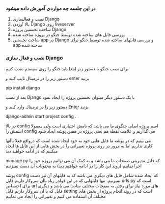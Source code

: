 
<h3>در این جلسه چه مواردی آموزش داده میشود</h3>
<ol>
    <li>نصب و فعالسازی Django</li>
    <li>بالا آوردن Django روی liveserver</li>
    <li>ساخت نخستین پروژه Django</li>
    <li>بررسی فایل های ساخته شده توسط جنگو در پروژه ساخته شده</li>
    <li>ساخت نخستین app در Django و بررسی فایلهای ساخته شده توسط جنگو برای app ساخته شده</li>
</ol>
<h3>نصب و فعال سازی Django</h3>
<p>برای نصب جنگو با دستور زیر ابتدا باید جنگو را روی سیستم نصب کنیم</p>
<p>دستور زیر را در ترمینال تایپ کنید و enter بزنید</p>
<p>pip install django</p>
<p>بعد از نصب Django با یک دستور دیگر میتوان نخستین پروژه را ایجاد نمود</p>
<p>دستور زیر را در ترمینال وارد کنید و Enter بزنید</p>
<p>django-admin start project config .</p>
<p>در بالا config اسم پروژه اصلی جنگوی ما می باشد که نامش اختیاری است ولی معمولا اسمش را config می گذاریم و علامت نقطه هم یعنی پروژه در همین پوشه ایجاد شود</p>
<p>می بینیم که در پوشه ما فایل هایی خود به خود ایجاد شده است که درواقع فعلا باآنها کاری نداریم اما به مرور در روند پروژه تغییراتی را در بخش هایی از این فایل ها ایجاد میکنیم که در ادامه خواهید دید</p>
<p>manage.py که فایل مدیریتی صفحات ما می باشد و به کمک آن می توانیم پروژه خود را اجرا نماییم (روند این کار را در ادامه خواهیم دید) به محتویات آن دست نمیزنیم</p>
<p>پوشه config که ایجاد شده شامل فایل های دیگری می باشد که به فایلهای آن نیز ذست نمیزنیم. تنها فایلهایی که در این فولدر زیاد باآن سروکار داریم فایل urls.py است که برای اختصاص url های مورد نیاز برای رفتن به صفحات مختلف سایت می باشد و دیگری فایل که با آن سروکار داریم فایل setting است که در روند انجام پروژه از بخش های مختلف آن استفاده می کنیم و تغییراتی را ایجاد می نماییم</p>
